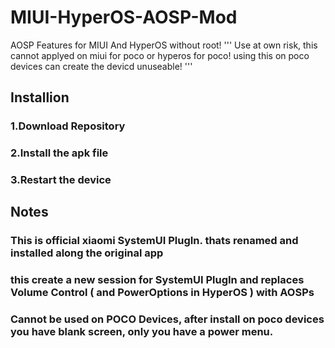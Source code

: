 # MIUI-HyperOS-AOSP-Mod
AOSP Features for MIUI And HyperOS without root!
'''
Use at own risk, this cannot applyed on miui for poco or hyperos for poco!
using this on poco devices can create the devicd unuseable!
'''
## Installion
### 1.Download Repository
### 2.Install the apk file
### 3.Restart the device

## Notes
### This is official xiaomi SystemUI PlugIn. thats renamed and installed along the original app
### this create a new session for SystemUI PlugIn and replaces Volume Control ( and PowerOptions in HyperOS ) with AOSPs
### Cannot be used on POCO Devices, after install on poco devices you have blank screen, only you have a power menu.
